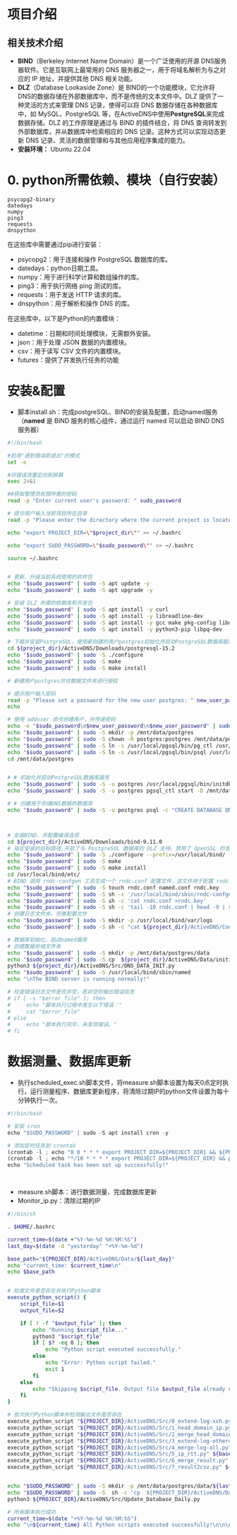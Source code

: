 # 项目介绍
## 相关技术介绍

- **BIND**（Berkeley Internet Name Domain）是一个广泛使用的开源 DNS服务器软件。它是互联网上最常用的 DNS 服务器之一，用于将域名解析为与之对应的 IP 地址，并提供其他 DNS 相关功能。
- **DLZ**（Database Lookaside Zone）是 BIND的一个功能模块，它允许将 DNS的数据存储在外部数据库中，而不是传统的文本文件中。DLZ 提供了一种灵活的方式来管理 DNS 记录，使得可以将 DNS 数据存储在各种数据库中，如 MySQL、PostgreSQL 等，在ActiveDNS中使用**PostgreSQL**来完成数据存储。DLZ 的工作原理是通过与 BIND 的插件结合，将 DNS 查询转发到外部数据库，并从数据库中检索相应的 DNS 记录。这种方式可以实现动态更新 DNS 记录、灵活的数据管理和与其他应用程序集成的能力。
- **安装环境：** Ubuntu 22.04
# 0. python所需依赖、模块（自行安装）
```
psycopg2-binary 
datedays 
numpy 
ping3
requests
dnspython
```
在这些库中需要通过pip进行安装：

- psycopg2：用于连接和操作 PostgreSQL 数据库的库。
- datedays：python日期工具。
- numpy：用于进行科学计算和数组操作的库。
- ping3：用于执行网络 ping 测试的库。
- requests：用于发送 HTTP 请求的库。
- dnspython：用于解析和操作 DNS 的库。

在这些库中，以下是Python的内置模块：

- datetime：日期和时间处理模块，无需额外安装。
- json：用于处理 JSON 数据的内置模块。
- csv：用于读写 CSV 文件的内置模块。
- futures：提供了并发执行任务的功能

# 安装&配置

- 脚本install.sh：完成postgreSQL、BIND的安装及配置，启动named服务（**named** 是 BIND 服务的核心组件，通过运行 named 可以启动 BIND DNS 服务器）
```bash
#!/bin/bash

#启用"遇到错误即退出"的模式
set -e

#将错误流重定向到屏幕
exec 2>&1

##获取管理员权限所需的密码
read -p "Enter current user's password: " sudo_password

# 提示用户输入当前项目所在目录
read -p "Please enter the directory where the current project is located: " project_dir

echo "export PROJECT_DIR=\"$project_dir\"" >> ~/.bashrc

echo "export SUDO_PASSWORD=\"$sudo_password\"" >> ~/.bashrc

source ~/.bashrc


# 更新、升级当前系统使用的软件包
echo "$sudo_password" | sudo -S apt update -y
echo "$sudo_password" | sudo -S apt upgrade -y

# 安装 DLZ 所需的依赖库和开发包
echo "$sudo_password" | sudo -S apt install -y curl
echo "$sudo_password" | sudo -S apt install -y libreadline-dev
echo "$sudo_password" | sudo -S apt install -y gcc make pkg-config libuv1 libuv1-dev libssl-dev libcap-dev libxml2-dev 
echo "$sudo_password" | sudo -S apt install -y python3-pip libpq-dev

# 下载并安装PostgreSQL，使用新创建的用户postgres初始化并启动PostgreSQL数据库服务
cd ${project_dir}/ActiveDNS/Downloads/postgresql-15.2
echo "$sudo_password" | sudo -S ./configure
echo "$sudo_password" | sudo -S make 
echo "$sudo_password" | sudo -S make install

# 新建用户postgres并对数据文件夹进行授权

# 提示用户输入密码
read -p "Please set a password for the new user postgres: " new_user_password
echo

# 使用 adduser 命令创建用户，并传递密码
echo -e "$sudo_password\n$new_user_password\n$new_user_password" | sudo -S adduser postgres
echo "$sudo_password" | sudo -S mkdir -p /mnt/data/postgres 
echo "$sudo_password" | sudo -S chown -R postgres:postgres /mnt/data/postgres
echo "$sudo_password" | sudo -S ln -s /usr/local/pgsql/bin/pg_ctl /usr/local/bin/pgsql_ctl
echo "$sudo_password" | sudo -S ln -s /usr/local/pgsql/bin/psql /usr/local/bin/psql
cd /mnt/data/postgres


# # 初始化并启动PostgreSQL数据库服务
echo "$sudo_password" | sudo -S -u postgres /usr/local/pgsql/bin/initdb -D /mnt/data/postgres
echo "$sudo_password" | sudo -S -u postgres pgsql_ctl start -D /mnt/data/postgres

# # 创建用于存储DNS数据的数据库
echo "$sudo_password" | sudo -S -u postgres psql -c "CREATE DATABASE DNS;"



# 安装BIND，并配置编译选项
cd ${project_dir}/ActiveDNS/Downloads/bind-9.11.0
# 指定安装的目标路径,开启了与 PostgreSQL 数据库的 DLZ 支持，禁用了 OpenSSL 的支持。
echo "$sudo_password" | sudo -S ./configure --prefix=/usr/local/bind/ --with-dlz-postgres --with-openssl=no
echo "$sudo_password" | sudo -S make 
echo "$sudo_password" | sudo -S make install
cd /usr/local/bind/etc/
# BIND 调用 rndc-confgen 工具生成一个 rndc.conf 配置文件，该文件用于配置 rndc，	rndc 是一个用于管理和控制 BIND 服务的命令行工具
echo "$sudo_password" | sudo -S touch rndc.conf named.conf rndc.key
echo "$sudo_password" | sudo -S sh -c '/usr/local/bind/sbin/rndc-confgen > rndc.conf'
echo "$sudo_password" | sudo -S sh -c 'cat rndc.conf >rndc.key'
echo "$sudo_password" | sudo -S sh -c 'tail -10 rndc.conf | head -9 | sed s/#\ //g > named.conf'
# 创建日志文件夹、完善配置文件
echo "$sudo_password" | sudo -S mkdir -p /usr/local/bind/var/logs
echo "$sudo_password" | sudo -S sh -c "cat ${project_dir}/ActiveDNS/Config/basis-named.conf >> /usr/local/bind/etc/named.conf"

# 数据库初始化、启动named服务
# 创建数据存储文件夹
echo "$sudo_password" | sudo -S mkdir -p /mnt/data/postgres/data
echo "$sudo_password" | sudo -S cp  ${project_dir}/ActiveDNS/Data/initial_data/v4_merge_result_without_2domains.csv /mnt/data/postgres/data
python3 ${project_dir}/ActiveDNS/Src/DNS_DATA_INIT.py
echo "$sudo_password" | sudo -S /usr/local/bind/sbin/named 
echo "\nThe BIND server is running normally!"

# 检查错误日志文件是否非空，若非空则输出错误信息
# if [ -s "$error_file" ]; then
#     echo "脚本执行过程中发生以下错误："
#     cat "$error_file"
# else
#     echo "脚本执行完毕，未发现错误。"
# fi

```
# 数据测量、数据库更新

- 执行scheduled_exec.sh脚本文件，将measure.sh脚本设置为每天0点定时执行，运行测量程序、数据库更新程序，将清除过期IP的python文件设置为每十分钟执行一次。
```python
#!/bin/bash

# 安装 cron
echo "$SUDO_PASSWORD" | sudo -S apt install cron -y

# 添加定时任务到 crontab
(crontab -l ; echo "0 0 * * * export PROJECT_DIR=${PROJECT_DIR} && ${PROJECT_DIR}/ActiveDNS/measure.sh > ${PROJECT_DIR}/ActiveDNS/Log/measure.log") | crontab -
(crontab -l ; echo "*/10 * * * * export PROJECT_DIR=${PROJECT_DIR} && python3 ${PROJECT_DIR}/ActiveDNS/Src/Monitor_ip.py > ${PROJECT_DIR}/ActiveDNS/Log/Monitor_ip.log") | crontab -
echo "Scheduled task has been set up successfully!"




```

- measure.sh脚本：进行数据测量、完成数据库更新
- Monitor_ip.py：清除过期的IP
```bash
#!/bin/sh

. $HOME/.bashrc

current_time=$(date +"%Y-%m-%d %H:%M:%S")
last_day=$(date -d "yesterday" "+%Y-%m-%d")

base_path="${PROJECT_DIR}/ActiveDNS/Data/${last_day}"
echo "current_time: $current_time\n"
echo $base_path


# 检查文件是否存在并执行Python脚本
execute_python_script() {
    script_file=$1
    output_file=$2

    if [ ! -f "$output_file" ]; then
        echo "Running $script_file..."
        python3 "$script_file"
        if [ $? -eq 0 ]; then
            echo "Python script executed successfully."
        else
            echo "Error: Python script failed."
            exit 1
        fi
    else
        echo "Skipping $script_file. Output file $output_file already exists."
    fi
}

# 依次执行Python脚本并检测输出文件是否存在
execute_python_script "${PROJECT_DIR}/ActiveDNS/Src/0_extend-log-xxh.py" ${base_path}"/extend_domain_ip_xxh.txt"
execute_python_script "${PROJECT_DIR}/ActiveDNS/Src/1_head_domain_ip.py" ${base_path}"/head_domain_ip.txt"
execute_python_script "${PROJECT_DIR}/ActiveDNS/Src/2_merge_head_domain_ip.py" ${base_path}"/head_domain_ip_merge.txt"
execute_python_script "${PROJECT_DIR}/ActiveDNS/Src/3_extend-log-otherdns_v3.py" ${base_path}"/extend_domain_ip_otherdns.txt"
execute_python_script "${PROJECT_DIR}/ActiveDNS/Src/4_merge-log-all.py" ${base_path}"/final_domain_ip_v4.txt"
execute_python_script "${PROJECT_DIR}/ActiveDNS/Src/5_ip_rtt.py" ${base_path}"/final_domain_sorted_ip_rtt_v4-all.txt"
execute_python_script "${PROJECT_DIR}/ActiveDNS/Src/6_merge_result.py" ${base_path}"/v4_merge_result.txt"
execute_python_script "${PROJECT_DIR}/ActiveDNS/Src/7_result2csv.py" ${base_path}"/v4_merge_result_without_2domains.csv"


echo "$SUDO_PASSWORD" | sudo -S mkdir -p /mnt/data/postgres/data/${last_day}
echo "$SUDO_PASSWORD" | sudo -S  sh -c 'cp  ${PROJECT_DIR}/ActiveDNS/Data/${last_day}/v4_merge_result_without_2domains.csv /mnt/data/postgres/data/${last_day}'
python3 ${PROJECT_DIR}/ActiveDNS/Src/Update_Database_Daily.py

# 所有脚本执行成功
current_time=$(date "+%Y-%m-%d %H:%M:%S")
echo "\n${current_time} All Python scripts executed successfully!\n\n\n"


```
